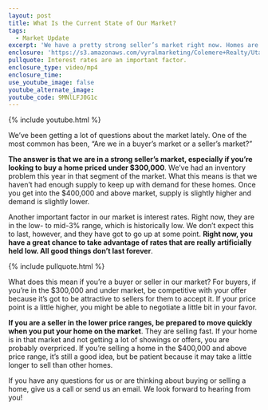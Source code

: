```yaml
---
layout: post
title: What Is the Current State of Our Market?
tags:
  - Market Update
excerpt: 'We have a pretty strong seller’s market right now. Homes are moving very quickly, especially in the lower price ranges.'
enclosure: 'https://s3.amazonaws.com/vyralmarketing/Colemere+Realty/Utah+Real+Estate+A+closer+look+at+our+market.mp4'
pullquote: Interest rates are an important factor.
enclosure_type: video/mp4
enclosure_time:
use_youtube_image: false
youtube_alternate_image:
youtube_code: 9MNlLFJ0G1c
---
```



{% include youtube.html %}

We’ve been getting a lot of questions about the market lately. One of the most common has been, “Are we in a buyer’s market or a seller’s market?”

**The answer is that we are in a strong seller’s market, especially if you’re looking to buy a home priced under $300,000**. We’ve had an inventory problem this year in that segment of the market. What this means is that we haven’t had enough supply to keep up with demand for these homes. Once you get into the $400,000 and above market, supply is slightly higher and demand is slightly lower.

Another important factor in our market is interest rates. Right now, they are in the low- to mid-3% range, which is historically low. We don’t expect this to last, however, and they have got to go up at some point. **Right now, you have a great chance to take advantage of rates that are really artificially held low. All good things don’t last forever**.

{% include pullquote.html %}

What does this mean if you’re a buyer or seller in our market? For buyers, if you’re in the $300,000 and under market, be competitive with your offer because it’s got to be attractive to sellers for them to accept it. If your price point is a little higher, you might be able to negotiate a little bit in your favor.

**If you are a seller in the lower price ranges, be prepared to move quickly when you put your home on the market**. They are selling fast. If your home is in that market and not getting a lot of showings or offers, you are probably overpriced. If you’re selling a home in the $400,000 and above price range, it’s still a good idea, but be patient because it may take a little longer to sell than other homes.

If you have any questions for us or are thinking about buying or selling a home, give us a call or send us an email. We look forward to hearing from you!